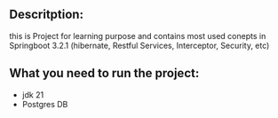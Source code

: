 ## Descritption:
this is Project for learning purpose and contains most used conepts in Springboot 3.2.1 (hibernate, Restful Services, Interceptor, Security, etc)

## What you need to run the project:
*  jdk 21
*   Postgres DB
